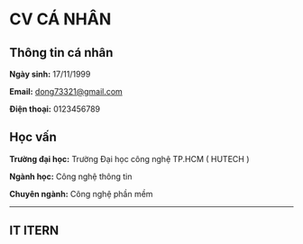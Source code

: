 ﻿# **CV CÁ NHÂN**
## **Thông tin cá nhân**
**Ngày sinh:** 17/11/1999

**Email:** dong73321@gmail.com

**Điện thoại:** 0123456789
## **Học vấn**
**Trường đại học:** Trường Đại học công nghệ TP.HCM ( HUTECH )

**Ngành học:** Công nghệ thông tin

**Chuyên ngành:** Công nghệ phần mềm

-----
## **IT ITERN** 
